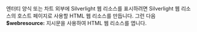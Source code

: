 엔터티 양식 또는 차트 외부에 Silverlight 웹 리소스를 표시하려면 Silverlight 웹 리소스의 호스트 페이지로 사용할 HTML 웹 리소스를 만듭니다. 그런 다음 **$webresource:** 지시문을 사용하여 HTML 웹 리소스를 엽니다.